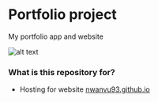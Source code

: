 # Portfolio project
My portfolio app and website

![alt text](https://lh3.googleusercontent.com/dkuVIWdr46jxPo_2KiitJ10TYSlN_s6BGXTq1ihfZiq0avhbQoG9dM6Wm14ORHxZWUvT=w150-rw "V-Projects Management")

### What is this repository for? ###
* Hosting for website [nwanvu93.github.io](https://nwanvu93.github.io)